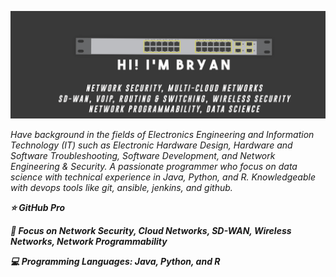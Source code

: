 ![Cover Github](https://raw.githubusercontent.com/brianxfury/brianxfury/master/COVER.png)
<p><i>Have background in the fields of Electronics Engineering and Information Technology (IT) such as Electronic Hardware Design, Hardware and Software Troubleshooting, Software Development, and Network Engineering & Security. A passionate programmer who focus on data science with technical experience in Java, Python, and R. Knowledgeable with devops tools like git, ansible, jenkins, and github.</i></p>
<p><b><i>
⭐ GitHub Pro
</p></b></i>
<p><b><i>
🚩 Focus on Network Security, Cloud Networks, SD-WAN, Wireless Networks, Network Programmability
</p></b></i>
<p><b><i>
💻 Programming Languages: Java, Python, and R
</p></b></i>
 
